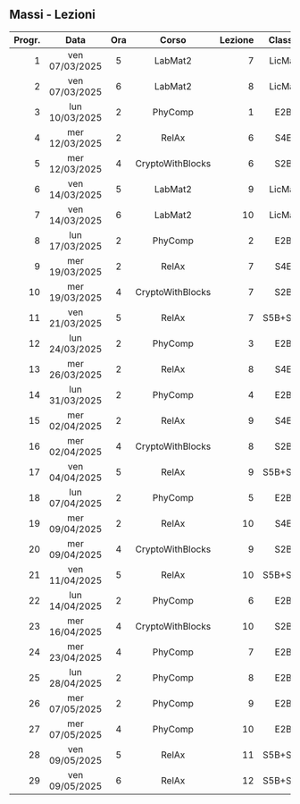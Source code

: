 ## Massi - Lezioni

|Progr.| Data | Ora | Corso | Lezione | Classe |
|--:|:-:|:-:|:-:|--:|:-:|
|1|ven 07/03/2025|5|LabMat2|7|LicMat|
|2|ven 07/03/2025|6|LabMat2|8|LicMat|
|3|lun 10/03/2025|2|PhyComp|1|E2B|
|4|mer 12/03/2025|2|RelAx|6|S4E|
|5|mer 12/03/2025|4|CryptoWithBlocks|6|S2B|
|6|ven 14/03/2025|5|LabMat2|9|LicMat|
|7|ven 14/03/2025|6|LabMat2|10|LicMat|
|8|lun 17/03/2025|2|PhyComp|2|E2B|
|9|mer 19/03/2025|2|RelAx|7|S4E|
|10|mer 19/03/2025|4|CryptoWithBlocks|7|S2B|
|11|ven 21/03/2025|5|RelAx|7|S5B+S5D|
|12|lun 24/03/2025|2|PhyComp|3|E2B|
|13|mer 26/03/2025|2|RelAx|8|S4E|
|14|lun 31/03/2025|2|PhyComp|4|E2B|
|15|mer 02/04/2025|2|RelAx|9|S4E|
|16|mer 02/04/2025|4|CryptoWithBlocks|8|S2B|
|17|ven 04/04/2025|5|RelAx|9|S5B+S5D|
|18|lun 07/04/2025|2|PhyComp|5|E2B|
|19|mer 09/04/2025|2|RelAx|10|S4E|
|20|mer 09/04/2025|4|CryptoWithBlocks|9|S2B|
|21|ven 11/04/2025|5|RelAx|10|S5B+S5D|
|22|lun 14/04/2025|2|PhyComp|6|E2B|
|23|mer 16/04/2025|4|CryptoWithBlocks|10|S2B|
|24|mer 23/04/2025|4|PhyComp|7|E2B|
|25|lun 28/04/2025|2|PhyComp|8|E2B|
|26|mer 07/05/2025|2|PhyComp|9|E2B|
|27|mer 07/05/2025|4|PhyComp|10|E2B|
|28|ven 09/05/2025|5|RelAx|11|S5B+S5D|
|29|ven 09/05/2025|6|RelAx|12|S5B+S5D|


